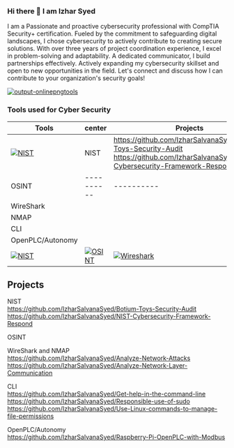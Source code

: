 ### Hi there 👋 I am Izhar Syed
I am a Passionate and proactive cybersecurity professional with CompTIA Security+ certification. Fueled by the commitment to safeguarding digital landscapes, I chose cybersecurity to actively contribute to creating secure solutions. With over three years of project coordination experience, I excel in problem-solving and adaptability. A dedicated communicator, I build partnerships effectively. Actively expanding my cybersecurity skillset and open to new opportunities in the field. Let's connect and discuss how I can contribute to your organization's security goals!

[![output-onlinepngtools](https://github.com/IzharSalvanaSyed/IzharSalvanaSyed/assets/156041933/3c2cad44-dde5-49df-a748-b00abd854c16)](https://www.credly.com/badges/d48b377b-2e11-44a8-b269-675c23261204/linked_in_profile)

### Tools used for Cyber Security
| Tools | center | Projects |
| ----- | ------ | -------- |
| [![NIST](https://github.com/IzharSalvanaSyed/IzharSalvanaSyed/assets/156041933/e0180651-52a7-417f-97e6-946085f59c48)](https://www.nist.gov/) | NIST | https://github.com/IzharSalvanaSyed/Botium-Toys-Security-Audit  https://github.com/IzharSalvanaSyed/NIST-Cybersecurity-Framework-Respond |
|OSINT   |----------|----------|----------|
| WireShark   |
|  NMAP   |
| CLI   |
| OpenPLC/Autonomy |
|[![NIST](https://github.com/IzharSalvanaSyed/IzharSalvanaSyed/assets/156041933/e0180651-52a7-417f-97e6-946085f59c48)](https://www.nist.gov/)| [![OSINT](https://github.com/IzharSalvanaSyed/IzharSalvanaSyed/assets/156041933/4ad455b1-614e-4145-9e3f-c772dd9029bc)](https://osintframework.com/)|[![Wireshark](https://github.com/IzharSalvanaSyed/IzharSalvanaSyed/assets/156041933/96fb11c5-0953-43f3-b869-3646c856ef70)](https://www.wireshark.org/)|[![NMAP](https://github.com/IzharSalvanaSyed/IzharSalvanaSyed/assets/156041933/bd67e691-8e66-410c-b715-48a46f30f2dc)](https://nmap.org/)|[![CLI](https://github.com/IzharSalvanaSyed/IzharSalvanaSyed/assets/156041933/9520e401-bb4c-485f-8820-43d94de56692)](https://letmegooglethat.com/?q=Command+Line+Interface+Cheat+Sheet)|[![autonomy-opensource-white-e1694112030907-1536x468](https://github.com/IzharSalvanaSyed/IzharSalvanaSyed/assets/156041933/1d8f7fca-b22c-4719-ba6b-383b480cabe4)](https://autonomylogic.com/)|

## Projects
NIST  
https://github.com/IzharSalvanaSyed/Botium-Toys-Security-Audit  
https://github.com/IzharSalvanaSyed/NIST-Cybersecurity-Framework-Respond  

OSINT  

WireShark and NMAP  
https://github.com/IzharSalvanaSyed/Analyze-Network-Attacks  
https://github.com/IzharSalvanaSyed/Analyze-Network-Layer-Communication  

CLI  
https://github.com/IzharSalvanaSyed/Get-help-in-the-command-line  
https://github.com/IzharSalvanaSyed/Responsible-use-of-sudo  
https://github.com/IzharSalvanaSyed/Use-Linux-commands-to-manage-file-permissions  

OpenPLC/Autonomy  
https://github.com/IzharSalvanaSyed/Raspberry-Pi-OpenPLC-with-Modbus  
